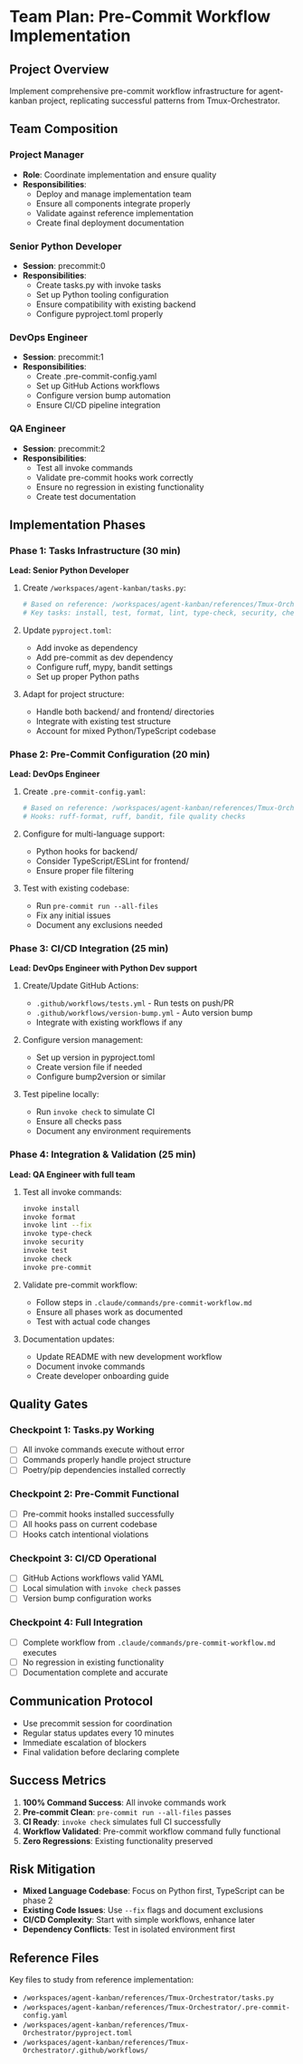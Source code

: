 # Team Plan: Pre-Commit Workflow Implementation

## Project Overview
Implement comprehensive pre-commit workflow infrastructure for agent-kanban project, replicating successful patterns from Tmux-Orchestrator.

## Team Composition

### Project Manager
- **Role**: Coordinate implementation and ensure quality
- **Responsibilities**:
  - Deploy and manage implementation team
  - Ensure all components integrate properly
  - Validate against reference implementation
  - Create final deployment documentation

### Senior Python Developer
- **Session**: precommit:0
- **Responsibilities**:
  - Create tasks.py with invoke tasks
  - Set up Python tooling configuration
  - Ensure compatibility with existing backend
  - Configure pyproject.toml properly

### DevOps Engineer
- **Session**: precommit:1
- **Responsibilities**:
  - Create .pre-commit-config.yaml
  - Set up GitHub Actions workflows
  - Configure version bump automation
  - Ensure CI/CD pipeline integration

### QA Engineer
- **Session**: precommit:2
- **Responsibilities**:
  - Test all invoke commands
  - Validate pre-commit hooks work correctly
  - Ensure no regression in existing functionality
  - Create test documentation

## Implementation Phases

### Phase 1: Tasks Infrastructure (30 min)
**Lead: Senior Python Developer**

1. Create `/workspaces/agent-kanban/tasks.py`:
   ```python
   # Based on reference: /workspaces/agent-kanban/references/Tmux-Orchestrator/tasks.py
   # Key tasks: install, test, format, lint, type-check, security, check, pre-commit, clean
   ```

2. Update `pyproject.toml`:
   - Add invoke as dependency
   - Add pre-commit as dev dependency
   - Configure ruff, mypy, bandit settings
   - Set up proper Python paths

3. Adapt for project structure:
   - Handle both backend/ and frontend/ directories
   - Integrate with existing test structure
   - Account for mixed Python/TypeScript codebase

### Phase 2: Pre-Commit Configuration (20 min)
**Lead: DevOps Engineer**

1. Create `.pre-commit-config.yaml`:
   ```yaml
   # Based on reference: /workspaces/agent-kanban/references/Tmux-Orchestrator/.pre-commit-config.yaml
   # Hooks: ruff-format, ruff, bandit, file quality checks
   ```

2. Configure for multi-language support:
   - Python hooks for backend/
   - Consider TypeScript/ESLint for frontend/
   - Ensure proper file filtering

3. Test with existing codebase:
   - Run `pre-commit run --all-files`
   - Fix any initial issues
   - Document any exclusions needed

### Phase 3: CI/CD Integration (25 min)
**Lead: DevOps Engineer with Python Dev support**

1. Create/Update GitHub Actions:
   - `.github/workflows/tests.yml` - Run tests on push/PR
   - `.github/workflows/version-bump.yml` - Auto version bump
   - Integrate with existing workflows if any

2. Configure version management:
   - Set up version in pyproject.toml
   - Create version file if needed
   - Configure bump2version or similar

3. Test pipeline locally:
   - Run `invoke check` to simulate CI
   - Ensure all checks pass
   - Document any environment requirements

### Phase 4: Integration & Validation (25 min)
**Lead: QA Engineer with full team**

1. Test all invoke commands:
   ```bash
   invoke install
   invoke format
   invoke lint --fix
   invoke type-check
   invoke security
   invoke test
   invoke check
   invoke pre-commit
   ```

2. Validate pre-commit workflow:
   - Follow steps in `.claude/commands/pre-commit-workflow.md`
   - Ensure all phases work as documented
   - Test with actual code changes

3. Documentation updates:
   - Update README with new development workflow
   - Document invoke commands
   - Create developer onboarding guide

## Quality Gates

### Checkpoint 1: Tasks.py Working
- [ ] All invoke commands execute without error
- [ ] Commands properly handle project structure
- [ ] Poetry/pip dependencies installed correctly

### Checkpoint 2: Pre-Commit Functional
- [ ] Pre-commit hooks installed successfully
- [ ] All hooks pass on current codebase
- [ ] Hooks catch intentional violations

### Checkpoint 3: CI/CD Operational
- [ ] GitHub Actions workflows valid YAML
- [ ] Local simulation with `invoke check` passes
- [ ] Version bump configuration works

### Checkpoint 4: Full Integration
- [ ] Complete workflow from `.claude/commands/pre-commit-workflow.md` executes
- [ ] No regression in existing functionality
- [ ] Documentation complete and accurate

## Communication Protocol
- Use precommit session for coordination
- Regular status updates every 10 minutes
- Immediate escalation of blockers
- Final validation before declaring complete

## Success Metrics
1. **100% Command Success**: All invoke commands work
2. **Pre-commit Clean**: `pre-commit run --all-files` passes
3. **CI Ready**: `invoke check` simulates full CI successfully
4. **Workflow Validated**: Pre-commit workflow command fully functional
5. **Zero Regressions**: Existing functionality preserved

## Risk Mitigation
- **Mixed Language Codebase**: Focus on Python first, TypeScript can be phase 2
- **Existing Code Issues**: Use `--fix` flags and document exclusions
- **CI/CD Complexity**: Start with simple workflows, enhance later
- **Dependency Conflicts**: Test in isolated environment first

## Reference Files
Key files to study from reference implementation:
- `/workspaces/agent-kanban/references/Tmux-Orchestrator/tasks.py`
- `/workspaces/agent-kanban/references/Tmux-Orchestrator/.pre-commit-config.yaml`
- `/workspaces/agent-kanban/references/Tmux-Orchestrator/pyproject.toml`
- `/workspaces/agent-kanban/references/Tmux-Orchestrator/.github/workflows/`
